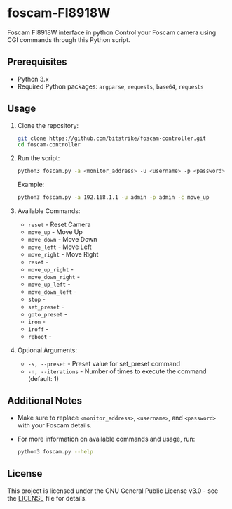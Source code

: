 # foscam-FI8918W
Foscam FI8918W interface in python
Control your Foscam camera using CGI commands through this Python script.

## Prerequisites

- Python 3.x
- Required Python packages: `argparse`, `requests`, `base64`, `requests`

## Usage

1. Clone the repository:

    ```bash
    git clone https://github.com/bitstrike/foscam-controller.git
    cd foscam-controller
    ```

2. Run the script:

    ```bash
    python3 foscam.py -a <monitor_address> -u <username> -p <password> -c <command>
    ```

    Example:

    ```bash
    python3 foscam.py -a 192.168.1.1 -u admin -p admin -c move_up
    ```

3. Available Commands:

    - `reset` - Reset Camera
    - `move_up` - Move Up
    - `move_down` - Move Down
    - `move_left` - Move Left
    - `move_right` - Move Right
    - `reset` -
    - `move_up_right` -
    - `move_down_right` -
    - `move_up_left` -
    - `move_down_left` -
    - `stop` -
    - `set_preset` -
    - `goto_preset` -
    - `iron` -
    - `iroff` -
    - `reboot` -

4. Optional Arguments:

    - `-s, --preset` - Preset value for set_preset command
    - `-n, --iterations` - Number of times to execute the command (default: 1)

## Additional Notes

- Make sure to replace `<monitor_address>`, `<username>`, and `<password>` with your Foscam details.

- For more information on available commands and usage, run:

    ```bash
    python3 foscam.py --help
    ```

## License

This project is licensed under the GNU General Public License v3.0 - see the [LICENSE](LICENSE) file for details.

